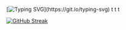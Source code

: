 [![Typing SVG](https://readme-typing-svg.demolab.com?font=Oswald&duration=2500&pause=100&color=F71A42&background=DFFF3000&center=true&vCenter=true&multiline=true&random=false&width=435&separator=%3C&lines=Novice+learner+on+almost+everything+%5E_%5E%3CTrying+to+learn+new+things+;)](https://git.io/typing-svg)
t
t
t

[![GitHub Streak](https://streak-stats.demolab.com/?user=Hanszyy)](https://git.io/streak-stats)
